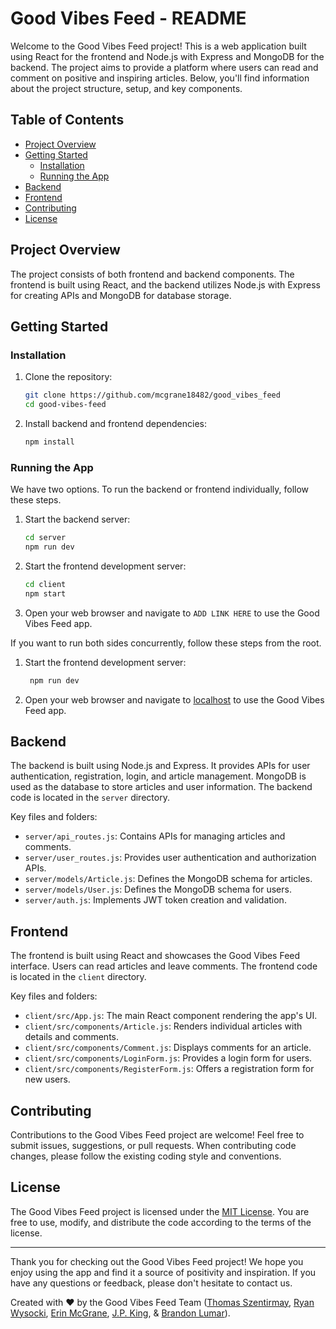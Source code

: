 # Good Vibes Feed - README

Welcome to the Good Vibes Feed project! This is a web application built using React for the frontend and Node.js with Express and MongoDB for the backend. The project aims to provide a platform where users can read and comment on positive and inspiring articles. Below, you'll find information about the project structure, setup, and key components.

## Table of Contents
- [Project Overview](#project-overview)
- [Getting Started](#getting-started)
  - [Installation](#installation)
  - [Running the App](#running-the-app)
- [Backend](#backend)
- [Frontend](#frontend)
- [Contributing](#contributing)
- [License](#license)

## Project Overview
The project consists of both frontend and backend components. The frontend is built using React, and the backend utilizes Node.js with Express for creating APIs and MongoDB for database storage.

## Getting Started


### Installation
1. Clone the repository:
   ```sh
   git clone https://github.com/mcgrane18482/good_vibes_feed
   cd good-vibes-feed
   ```

2. Install backend and frontend dependencies:
   ```sh
   npm install
   ```

### Running the App
We have two options. To run the backend or frontend individually, follow these steps.
1. Start the backend server:
   ```sh
   cd server
   npm run dev
   ```

2. Start the frontend development server:
   ```sh
   cd client
   npm start
   ```

3. Open your web browser and navigate to `ADD LINK HERE` to use the Good Vibes Feed app.

If you want to run both sides concurrently, follow these steps from the root.
1. Start the frontend development server:
   ```sh
    npm run dev
   ```

2. Open your web browser and navigate to [localhost](http://localhost:3000/) to use the Good Vibes Feed app.


## Backend
The backend is built using Node.js and Express. It provides APIs for user authentication, registration, login, and article management. MongoDB is used as the database to store articles and user information. The backend code is located in the `server` directory.

Key files and folders:
- `server/api_routes.js`: Contains APIs for managing articles and comments.
- `server/user_routes.js`: Provides user authentication and authorization APIs.
- `server/models/Article.js`: Defines the MongoDB schema for articles.
- `server/models/User.js`: Defines the MongoDB schema for users.
- `server/auth.js`: Implements JWT token creation and validation.

## Frontend
The frontend is built using React and showcases the Good Vibes Feed interface. Users can read articles and leave comments. The frontend code is located in the `client` directory.

Key files and folders:
- `client/src/App.js`: The main React component rendering the app's UI.
- `client/src/components/Article.js`: Renders individual articles with details and comments.
- `client/src/components/Comment.js`: Displays comments for an article.
- `client/src/components/LoginForm.js`: Provides a login form for users.
- `client/src/components/RegisterForm.js`: Offers a registration form for new users.

## Contributing
Contributions to the Good Vibes Feed project are welcome! Feel free to submit issues, suggestions, or pull requests. When contributing code changes, please follow the existing coding style and conventions.

## License
The Good Vibes Feed project is licensed under the [MIT License](LICENSE). You are free to use, modify, and distribute the code according to the terms of the license.

---

Thank you for checking out the Good Vibes Feed project! We hope you enjoy using the app and find it a source of positivity and inspiration. If you have any questions or feedback, please don't hesitate to contact us.

Created with ❤️ by the Good Vibes Feed Team ([Thomas Szentirmay](https://github.com/ThomasSzentirmay), [Ryan Wysocki](https://github.com/rpwysocki), [Erin McGrane](https://github.com/mcgrane18482), [J.P. King](https://github.com/jp-king-1337), & [Brandon Lumar](https://github.com/brlumar)).
